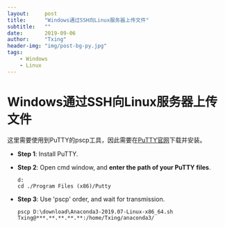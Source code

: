 ```yaml
---
layout:     post
title:      "Windows通过SSH向Linux服务器上传文件"
subtitle:   ""
date:       2019-09-06
author:     "Txing"
header-img: "img/post-bg-py.jpg"
tags:
    - Windows
    - Linux
---
```


# Windows通过SSH向Linux服务器上传文件

这里需要使用到PuTTY的pscp工具，因此需要在[PuTTY官网](https://www.chiark.greenend.org.uk/~sgtatham/putty/latest.html)下载并安装。

- **Step 1**: Install PuTTY.

- **Step 2**: Open cmd window, and **enter the path of your PuTTY files**. 

  ```
  d:
  cd ./Program Files (x86)/Putty
  ```

- **Step 3**: Use 'pscp' order, and wait for transmission.

  ```
  pscp D:\download\Anaconda3-2019.07-Linux-x86_64.sh Txing@***.**.**.**.**:/home/Txing/anaconda3/
  ```

  

